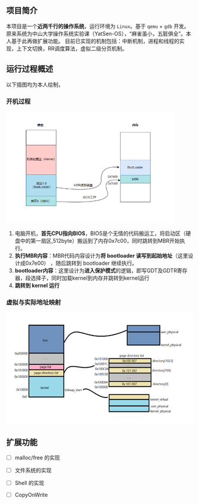 ## 项目简介

本项目是一个**近两千行的操作系统**，运行环境为 `Linux`。基于 `qemu` + `gdb` 开发。原来系统为中山大学操作系统实验课（YatSen-OS），“麻雀虽小，五脏俱全”。本人基于此再做扩展功能。
目前已实现的机制包括：中断机制，进程和线程的实现，上下文切换，RR调度算法，虚拟二级分页机制。


## 运行过程概述


以下插图均为本人绘制，

### 开机过程


<img src="img/开机启动.png" height=300>

1. 电脑开机，**首先CPU指向BIOS**，BIOS是个无情的代码搬运工，将启动区（硬盘中的第一扇区,512byte）搬运到了内存0x7c00，同时跳转到MBR开始执行。
2. **执行MBR内容**：MBR代码内容设计为**将 bootloader 读写到起始地址**（这里设计成0x7e00） ，随后跳转到 bootloader 继续执行。
3. **bootloader内容**：这里设计为**进入保护模式**的逻辑，即写GDT及GDTR寄存器，段选择子，同时加载kernel到内存并跳转到kernel运行
4. **跳转到 kernel 运行**


###  虚拟与实际地址映射


<img src="img/分页机制.png" height=300>


## 扩展功能

- [ ] malloc/free 的实现
- [ ] 文件系统的实现
- [ ] Shell 的实现
- [ ] CopyOnWrite

